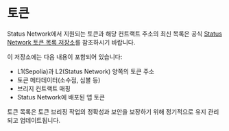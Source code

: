 # 토큰

Status Network에서 지원되는 토큰과 해당 컨트랙트 주소의 최신 목록은 공식 [Status Network 토큰 목록 저장소](https://github.com/status-im/status-network-token-list)를 참조하시기 바랍니다.

이 저장소에는 다음 내용이 포함되어 있습니다:
- L1(Sepolia)과 L2(Status Network) 양쪽의 토큰 주소
- 토큰 메타데이터(소수점, 심볼 등)
- 브리지 컨트랙트 매핑
- Status Network에 배포된 앱 토큰

토큰 목록은 토큰 브리징 작업의 정확성과 보안을 보장하기 위해 정기적으로 유지 관리되고 업데이트됩니다.
